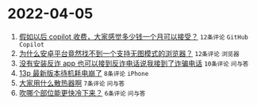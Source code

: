 # 2022-04-05

1. [假如以后 copilot 收费，大家感觉多少钱一个月可以接受？](https://www.v2ex.com/t/844980) `12条评论` `GitHub Copilot`
1. [为什么安卓平台竟然找不到一个支持无图模式的浏览器？](https://www.v2ex.com/t/844974) `12条评论` `浏览器`
1. [没有安装反诈 app 也可以接到反诈电话说我接到了诈骗电话](https://www.v2ex.com/t/844977) `10条评论` `问与答`
1. [13p 最新版本待机耗电崩了](https://www.v2ex.com/t/844972) `8条评论` `iPhone`
1. [大家用什么散热器啊](https://www.v2ex.com/t/844976) `7条评论` `问与答`
1. [吹哪个部位能更快冷下来？](https://www.v2ex.com/t/844989) `6条评论` `问与答`
